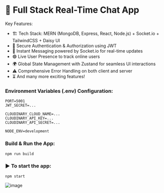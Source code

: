# 🚀 Full Stack Real-Time Chat App
Key Features:
- 🏗 Tech Stack: MERN (MongoDB, Express, React, Node.js) + Socket.io + TailwindCSS + Daisy UI
- 🔐 Secure Authentication & Authorization using JWT
- 💬 Instant Messaging powered by Socket.io for real-time updates
- 🟢 Live User Presence to track online users
- 🌍 Global State Management with Zustand for seamless UI interactions
- ⚠️ Comprehensive Error Handling on both client and server
- ⏳ And many more exciting features!
### Environment Variables (.env) Configuration:

``` MONGODB_URI=...
PORT=5001
JWT_SECRET=...

CLOUDINARY_CLOUD_NAME=...
CLOUDINARY_API_KEY=...
CLOUDINARY_API_SECRET=...

NODE_ENV=development
```
### Build & Run the App:
```
npm run build
```
### ▶️ To start the app:
```
npm start
```
![image](https://github.com/davetes/assets/blob/main/download%20(2).jpeg)
